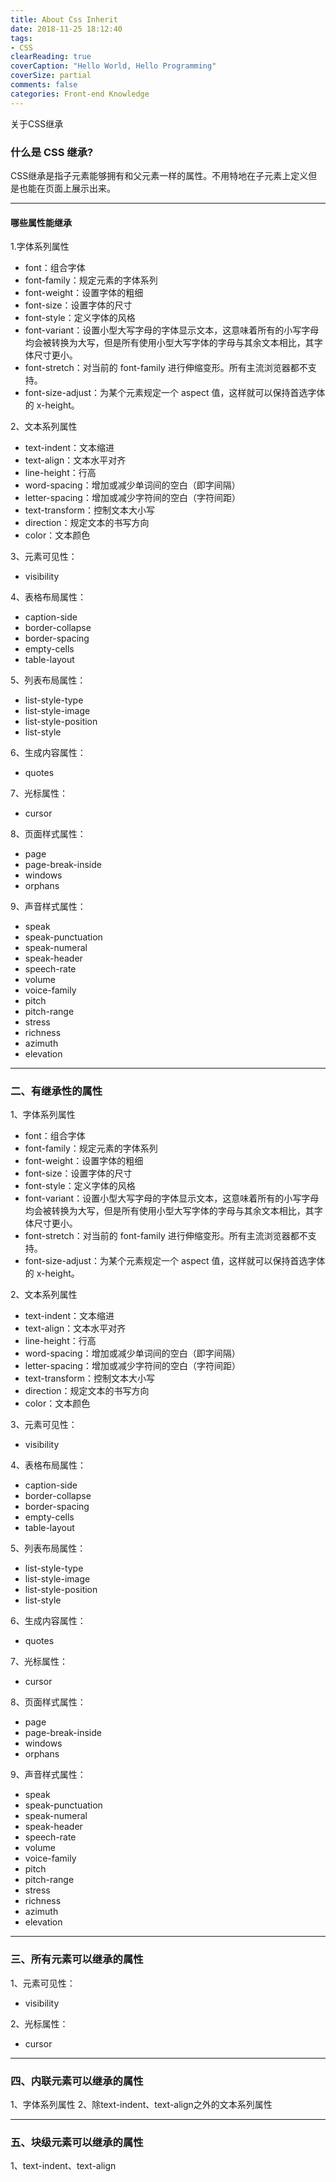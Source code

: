 ```yaml
---
title: About Css Inherit
date: 2018-11-25 18:12:40
tags:
- CSS
clearReading: true
coverCaption: "Hello World, Hello Programming"
coverSize: partial
comments: false
categories: Front-end Knowledge
---
```


关于CSS继承 
<!--more-->
### 什么是 CSS 继承?
CSS继承是指子元素能够拥有和父元素一样的属性。不用特地在子元素上定义但是也能在页面上展示出来。

***

#### 哪些属性能继承
1.字体系列属性
- font：组合字体
- font-family：规定元素的字体系列
- font-weight：设置字体的粗细
- font-size：设置字体的尺寸
- font-style：定义字体的风格
- font-variant：设置小型大写字母的字体显示文本，这意味着所有的小写字母均会被转换为大写，但是所有使用小型大写字体的字母与其余文本相比，其字体尺寸更小。
- font-stretch：对当前的 font-family 进行伸缩变形。所有主流浏览器都不支持。
- font-size-adjust：为某个元素规定一个 aspect 值，这样就可以保持首选字体的 x-height。

2、文本系列属性
- text-indent：文本缩进
- text-align：文本水平对齐
- line-height：行高
- word-spacing：增加或减少单词间的空白（即字间隔）
- letter-spacing：增加或减少字符间的空白（字符间距）
- text-transform：控制文本大小写
- direction：规定文本的书写方向
- color：文本颜色

3、元素可见性：
- visibility

4、表格布局属性：
- caption-side
- border-collapse
- border-spacing
- empty-cells
- table-layout

5、列表布局属性：
- list-style-type
- list-style-image
- list-style-position
- list-style

6、生成内容属性：
- quotes

7、光标属性：
- cursor

8、页面样式属性：
- page
- page-break-inside
- windows
- orphans

9、声音样式属性：
- speak
- speak-punctuation
- speak-numeral
- speak-header
- speech-rate
- volume
- voice-family
- pitch
- pitch-range
- stress
- richness
- azimuth
- elevation

***

### 二、有继承性的属性
1、字体系列属性
- font：组合字体
- font-family：规定元素的字体系列
- font-weight：设置字体的粗细
- font-size：设置字体的尺寸
- font-style：定义字体的风格
- font-variant：设置小型大写字母的字体显示文本，这意味着所有的小写字母均会被转换为大写，但是所有使用小型大写字体的字母与其余文本相比，其字体尺寸更小。
- font-stretch：对当前的 font-family 进行伸缩变形。所有主流浏览器都不支持。
- font-size-adjust：为某个元素规定一个 aspect 值，这样就可以保持首选字体的 x-height。

2、文本系列属性
- text-indent：文本缩进
- text-align：文本水平对齐
- line-height：行高
- word-spacing：增加或减少单词间的空白（即字间隔）
- letter-spacing：增加或减少字符间的空白（字符间距）
- text-transform：控制文本大小写
- direction：规定文本的书写方向
- color：文本颜色

3、元素可见性：
- visibility

4、表格布局属性：
- caption-side
- border-collapse
- border-spacing
- empty-cells
- table-layout

5、列表布局属性：
- list-style-type
- list-style-image
- list-style-position
- list-style

6、生成内容属性：
- quotes

7、光标属性：
- cursor

8、页面样式属性：
- page
- page-break-inside
- windows
- orphans

9、声音样式属性：
- speak
- speak-punctuation
- speak-numeral
- speak-header
- speech-rate
- volume
- voice-family
- pitch
- pitch-range
- stress
- richness
- azimuth
- elevation

***
### 三、所有元素可以继承的属性
1、元素可见性：
- visibility

2、光标属性：
- cursor

***

### 四、内联元素可以继承的属性
1、字体系列属性
2、除text-indent、text-align之外的文本系列属性

***

### 五、块级元素可以继承的属性
1、text-indent、text-align